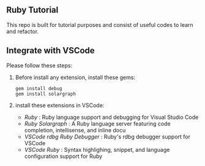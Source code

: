 ## Ruby Tutorial

This repo is built for tutorial purposes and consist of useful codes to learn and refactor.



## Integrate with VSCode
Please follow these steps:

1. Before install any extension, install these gems:

    ```
    gem install debug
    gem install solargraph
    ```

2. install these extensions in VSCode:
    - *Ruby* : Ruby language support and debugging for Visual Studio Code
    - *Ruby Solargraph* : A Ruby language server featuring code completion, intellisense, and inline docu
    - *VSCode rdbg Ruby Debugger* : Ruby's rdbg debugger support for VSCode
    - *VSCode Ruby* : Syntax highlighing, snippet, and language configuration support for Ruby




